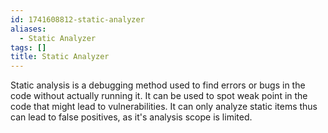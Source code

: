 ```yaml
---
id: 1741608812-static-analyzer
aliases:
  - Static Analyzer
tags: []
title: Static Analyzer
---
```


Static analysis is a debugging method used to find errors or bugs in the code without actually 
running it. It can be used to spot weak point in the code that might lead to vulnerabilities.
It can only analyze static items thus can lead to false positives, as it's analysis scope 
is limited. 
